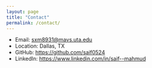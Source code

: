```yaml
---
layout: page
title: "Contact"
permalink: /contact/
---
```


- Email: sxm8931@mavs.uta.edu  
- Location: Dallas, TX  
- GitHub: https://github.com/saif0524  
- LinkedIn: https://www.linkedin.com/in/saif--mahmud
